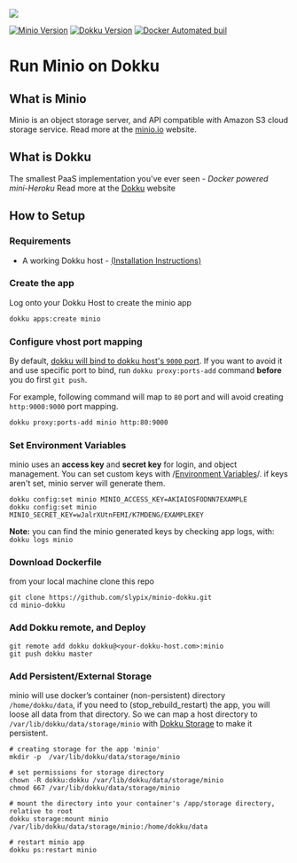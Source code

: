 ![](header.png)

[![Minio Version](https://img.shields.io/badge/Minio-v2017--03--16T21%3A50%3A32Z-blue.svg)]()  [![Dokku Version](https://img.shields.io/badge/Dokku-v0.9.2-blue.svg)]()  [![Docker Automated buil](https://img.shields.io/docker/automated/jrottenberg/ffmpeg.svg)]()

# Run Minio on Dokku
## What is Minio
Minio is an object storage server, and API compatible with Amazon S3 cloud storage service.
Read more at the [minio.io](https://www.minio.io/) website.

## What is Dokku
The smallest PaaS implementation you've ever seen - _Docker powered mini-Heroku_
Read more at the [Dokku](http://dokku.viewdocs.io/dokku/) website

## How to Setup

### Requirements
* A working Dokku host - [(Installation Instructions)](http://dokku.viewdocs.io/dokku/getting-started/installation/)

### Create the app
Log onto your Dokku Host to create the minio app
```bash
dokku apps:create minio
```

### Configure vhost port mapping

By default, [dokku will bind to dokku host's `9000` port](http://dokku.viewdocs.io/dokku/advanced-usage/proxy-management/#proxy-port-mapping). If you want to avoid it and use specific port to bind, run `dokku proxy:ports-add` command **before** you do first `git push`.

For example, following command will map to `80` port and will avoid creating `http:9000:9000` port mapping.

```bash
dokku proxy:ports-add minio http:80:9000
```

### Set Environment Variables
minio uses an **access key** and **secret key** for login, and object management. You can set custom keys with /[Environment Variables](http://dokku.viewdocs.io/dokku/configuration/environment-variables/)/. if keys aren't set, minio server will generate them.
```
dokku config:set minio MINIO_ACCESS_KEY=AKIAIOSFODNN7EXAMPLE
dokku config:set minio MINIO_SECRET_KEY=wJalrXUtnFEMI/K7MDENG/EXAMPLEKEY
```
**Note:** you can find the minio generated keys by checking app logs, with: `dokku logs minio`

### Download Dockerfile
from your local machine clone this repo
```
git clone https://github.com/slypix/minio-dokku.git
cd minio-dokku
```

### Add Dokku remote, and Deploy
```
git remote add dokku dokku@<your-dokku-host.com>:minio
git push dokku master
```

### Add Persistent/External Storage
minio will use docker’s container (non-persistent) directory `/home/dokku/data`,  if you need to (stop_rebuild_restart) the app, you will loose all data from that directory. So we can map a host directory to `/var/lib/dokku/data/storage/minio` with [Dokku Storage](http://dokku.viewdocs.io/dokku/advanced-usage/persistent-storage/) to make it persistent. 

```
# creating storage for the app 'minio'
mkdir -p  /var/lib/dokku/data/storage/minio

# set permissions for storage directory
chown -R dokku:dokku /var/lib/dokku/data/storage/minio
chmod 667 /var/lib/dokku/data/storage/minio

# mount the directory into your container's /app/storage directory, relative to root
dokku storage:mount minio /var/lib/dokku/data/storage/minio:/home/dokku/data

# restart minio app
dokku ps:restart minio
```
